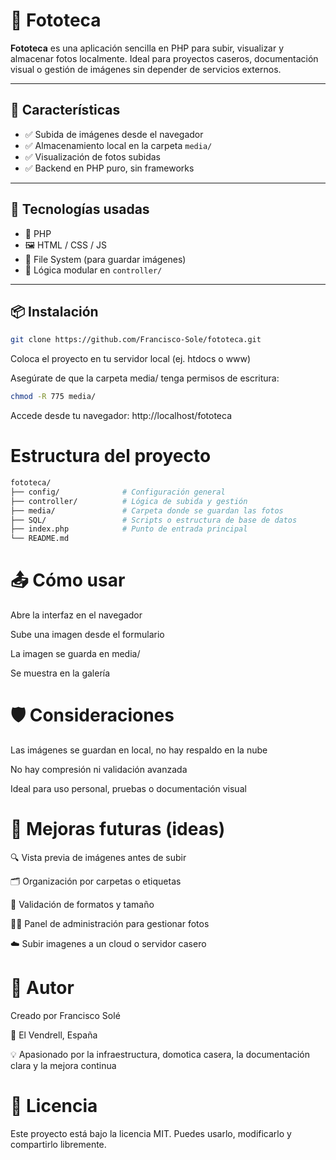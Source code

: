 # 📸 Fototeca

**Fototeca** es una aplicación sencilla en PHP para subir, visualizar y almacenar fotos localmente. Ideal para proyectos caseros, documentación visual o gestión de imágenes sin depender de servicios externos.

---

## 🚀 Características

- ✅ Subida de imágenes desde el navegador
- ✅ Almacenamiento local en la carpeta `media/`
- ✅ Visualización de fotos subidas
- ✅ Backend en PHP puro, sin frameworks

---

## 🧰 Tecnologías usadas

- 🐘 PHP
- 🖼️ HTML / CSS / JS
- 📁 File System (para guardar imágenes)
- 🧠 Lógica modular en `controller/`

---

## 📦 Instalación

```bash
git clone https://github.com/Francisco-Sole/fototeca.git
```

Coloca el proyecto en tu servidor local (ej. htdocs o www)

Asegúrate de que la carpeta media/ tenga permisos de escritura:

```bash
chmod -R 775 media/
```
Accede desde tu navegador:
http://localhost/fototeca

# Estructura del proyecto
```bash
fototeca/
├── config/              # Configuración general
├── controller/          # Lógica de subida y gestión
├── media/               # Carpeta donde se guardan las fotos
├── SQL/                 # Scripts o estructura de base de datos
├── index.php            # Punto de entrada principal
└── README.md
```

# 📤 Cómo usar
Abre la interfaz en el navegador

Sube una imagen desde el formulario

La imagen se guarda en media/

Se muestra en la galería

# 🛡️ Consideraciones
Las imágenes se guardan en local, no hay respaldo en la nube

No hay compresión ni validación avanzada

Ideal para uso personal, pruebas o documentación visual

# 🌱 Mejoras futuras (ideas)
🔍 Vista previa de imágenes antes de subir

🗂️ Organización por carpetas o etiquetas

🧼 Validación de formatos y tamaño

🧑‍💻 Panel de administración para gestionar fotos

☁️ Subir imagenes a un cloud o servidor casero

# 👤 Autor
Creado por Francisco Solé

📍 El Vendrell, España 

💡 Apasionado por la infraestructura, domotica casera, la documentación clara y la mejora continua

# 📘 Licencia
Este proyecto está bajo la licencia MIT. Puedes usarlo, modificarlo y compartirlo libremente.

